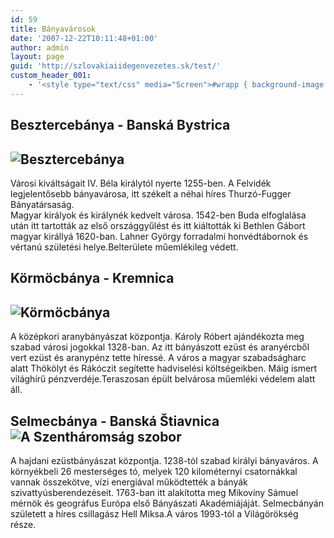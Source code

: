 ```yaml
---
id: 59
title: Bányavárosok
date: '2007-12-22T10:11:48+01:00'
author: admin
layout: page
guid: 'http://szlovakiaiidegenvezetes.sk/test/'
custom_header_001:
    - '<style type="text/css" media="Screen">#wrapp { background-image: url(http://szlovakiaiidegenvezetes.sk/wp-content/themes/sakura-fr/images/szlovakia-banyavarosok-besztercebanya-kormocbanya-selmecbanya.jpg);}</style>'
---
```


## Besztercebánya - Banská Bystrica

## ![Besztercebánya](http://szlovakiaiidegenvezetes.sk/wp-content/uploads/2007/12/besztercebanya.thumbnail.jpg)

Városi kiváltságait IV. Béla királytól nyerte 1255-ben. A Felvidék legjelentősebb bányavárosa, itt székelt a néhai híres Thurzó-Fugger Bányatársaság.  
Magyar királyok és királynék kedvelt városa. 1542-ben Buda elfoglalása után itt tartották az első országgyűlést és itt kiáltották ki Bethlen Gábort magyar királlyá 1620-ban. Lahner György forradalmi honvédtábornok és vértanú születési helye.Belterülete műemlékileg védett.

## Körmöcbánya - Kremnica

## ![Körmöcbánya](http://szlovakiaiidegenvezetes.sk/wp-content/uploads/2007/12/kormocbanya.thumbnail.jpg)

A középkori aranybányászat központja. Károly Róbert ajándékozta meg szabad városi jogokkal 1328-ban. Az itt bányászott ezüst és aranyércből vert ezüst és aranypénz tette híressé. A város a magyar szabadságharc alatt Thökölyt és Rákóczit segítette hadviselési költségeikben. Máig ismert világhírű pénzverdéje.Teraszosan épült belvárosa műemléki védelem alatt áll.

## Selmecbánya - Banská Štiavnica![A Szentháromság szobor](http://szlovakiaiidegenvezetes.sk/wp-content/uploads/2007/12/selmecbanya-szent-haromsag-szobor.thumbnail.jpg)

A hajdani ezüstbányászat központja. 1238-tól szabad királyi bányaváros. A környékbeli 26 mesterséges tó, melyek 120 kilométernyi csatornákkal vannak összekötve, vízi energiával működtették a bányák szivattyúsberendezéseit. 1763-ban itt alakította meg Mikovíny Sámuel mérnök és geográfus Európa első Bányászati Akadémiájáját. Selmecbányán született a híres csillagász Hell Miksa.A város 1993-tól a Világörökség része.